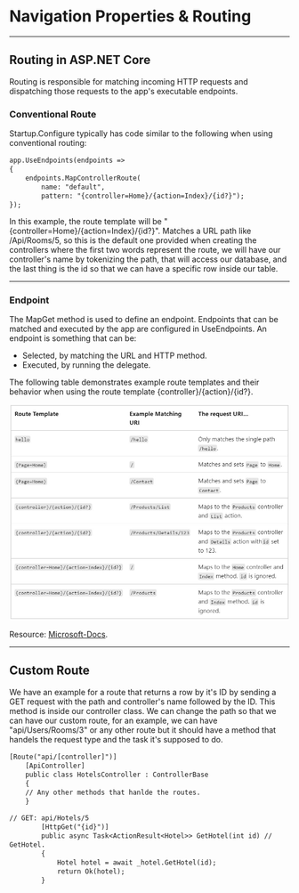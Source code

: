# Navigation Properties & Routing
---
## Routing in ASP.NET Core
Routing is responsible for matching incoming HTTP requests and dispatching those requests to the app's executable endpoints.
### Conventional Route
Startup.Configure typically has code similar to the following when using conventional routing:

```
app.UseEndpoints(endpoints =>
{
    endpoints.MapControllerRoute(
        name: "default",
        pattern: "{controller=Home}/{action=Index}/{id?}");
});
```

In this example, the route template will be "{controller=Home}/{action=Index}/{id?}". Matches a URL path like /Api/Rooms/5, so this is the default one provided when creating the controllers where the first two words represent the route, we will have our controller's name by tokenizing the path, that will access our database, and the last thing is the id so that we can have a specific row inside our table. 

---
### Endpoint
The MapGet method is used to define an endpoint. Endpoints that can be matched and executed by the app are configured in UseEndpoints. An endpoint is something that can be:

+ Selected, by matching the URL and HTTP method.
+ Executed, by running the delegate.

The following table demonstrates example route templates and their behavior when using the route template {controller}/{action}/{id?}.

![img](RoutingTable.jpg)

Resource: [Microsoft-Docs](https://docs.microsoft.com/en-us/).

---

## Custom Route
We have an example for a route that returns a row by it's ID by sending a GET request with the path and controller's name followed by the ID. This method is inside our controller class. We can change the path so that we can have our custom route, for an example, we can have "api/Users/Rooms/3" or any other route but it should have a method that handels the request type and the task it's supposed to do.

```
[Route("api/[controller]")]
    [ApiController]
    public class HotelsController : ControllerBase 
    {
    // Any other methods that hanlde the routes.
    }
```


```
// GET: api/Hotels/5
        [HttpGet("{id}")]
        public async Task<ActionResult<Hotel>> GetHotel(int id) // GetHotel.
        {
            Hotel hotel = await _hotel.GetHotel(id);
            return Ok(hotel);
        }
```
